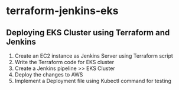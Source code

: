 # terraform-jenkins-eks
Deploying EKS Cluster using Terraform and Jenkins
----------------------------------------------------------------
1. Create an EC2 instance as Jenkins Server using Terraform script
2. Write the Terraform code for EKS cluster
3. Create a Jenkins pipeline >> EKS Cluster
4. Deploy the changes to AWS
5. Implement a Deployment file using Kubectl command for testing 
